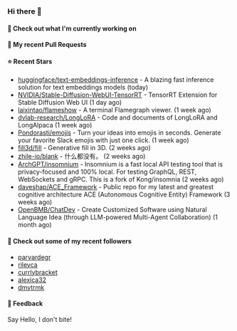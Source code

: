 ### Hi there 👋

#### 👷 Check out what I'm currently working on

#### 🔨 My recent Pull Requests


#### ⭐ Recent Stars

- [huggingface/text-embeddings-inference](https://github.com/huggingface/text-embeddings-inference) - A blazing fast inference solution for text embeddings models (today)
- [NVIDIA/Stable-Diffusion-WebUI-TensorRT](https://github.com/NVIDIA/Stable-Diffusion-WebUI-TensorRT) - TensorRT Extension for Stable Diffusion Web UI (1 day ago)
- [laixintao/flameshow](https://github.com/laixintao/flameshow) - A terminal Flamegraph viewer. (1 week ago)
- [dvlab-research/LongLoRA](https://github.com/dvlab-research/LongLoRA) - Code and documents of LongLoRA and LongAlpaca (1 week ago)
- [Pondorasti/emojis](https://github.com/Pondorasti/emojis) - Turn your ideas into emojis in seconds. Generate your favorite Slack emojis with just one click. (1 week ago)
- [fill3d/fill](https://github.com/fill3d/fill) - Generative fill in 3D. (2 weeks ago)
- [zhile-io/blank](https://github.com/zhile-io/blank) - 什么都没有。 (2 weeks ago)
- [ArchGPT/insomnium](https://github.com/ArchGPT/insomnium) - Insomnium is a fast local API testing tool that is privacy-focused and 100% local. For testing GraphQL, REST, WebSockets and gRPC. This is a fork of Kong/insomnia (2 weeks ago)
- [daveshap/ACE_Framework](https://github.com/daveshap/ACE_Framework) - Public repo for my latest and greatest cognitive architecture ACE (Autonomous Cognitive Entity) Framework (3 weeks ago)
- [OpenBMB/ChatDev](https://github.com/OpenBMB/ChatDev) - Create Customized Software using Natural Language Idea (through LLM-powered Multi-Agent Collaboration) (1 month ago)

#### 👯 Check out some of my recent followers

- [parvardegr](https://github.com/parvardegr)
- [rileyca](https://github.com/rileyca)
- [currlybracket](https://github.com/currlybracket)
- [alexica32](https://github.com/alexica32)
- [dmytrmk](https://github.com/dmytrmk)

#### 💬 Feedback

Say Hello, I don't bite!